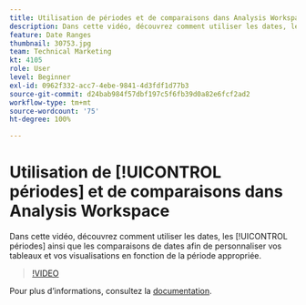 ```yaml
---
title: Utilisation de périodes et de comparaisons dans Analysis Workspace
description: Dans cette vidéo, découvrez comment utiliser les dates, les périodes ainsi que les comparaisons de dates afin de personnaliser vos tableaux et vos visualisations en fonction de la période appropriée.
feature: Date Ranges
thumbnail: 30753.jpg
team: Technical Marketing
kt: 4105
role: User
level: Beginner
exl-id: 0962f332-acc7-4ebe-9841-4d3fdf1d77b3
source-git-commit: d24bab984f57dbf197c5f6fb39d0a82e6fcf2ad2
workflow-type: tm+mt
source-wordcount: '75'
ht-degree: 100%

---
```


# Utilisation de [!UICONTROL périodes] et de comparaisons dans Analysis Workspace

Dans cette vidéo, découvrez comment utiliser les dates, les [!UICONTROL périodes] ainsi que les comparaisons de dates afin de personnaliser vos tableaux et vos visualisations en fonction de la période appropriée.

>[!VIDEO](https://video.tv.adobe.com/v/30753/?quality=12&learn=on)

Pour plus d’informations, consultez la [documentation](https://experienceleague.adobe.com/docs/analytics/analyze/analysis-workspace/components/calendar-date-ranges/calendar.html?lang=fr).

